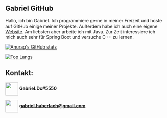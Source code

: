 ## Gabriel GitHub

Hallo, ich bin Gabriel. Ich programmiere gerne in meiner Freizeit und hoste auf GitHub einige meiner Projekte. Außerdem habe ich auch eine eigene [Website](gabriel-haberlach.me). Am liebsten aber arbeite ich mit Java. Zur Zeit interessiere ich mich auch sehr für Spring Boot und versuche C++ zu lernen.

[![Anurag's GitHub stats](https://github-readme-stats.vercel.app/api?username=gabriel-java-github&theme=gruvbox)](https://github.com/anuraghazra/github-readme-stats)

[![Top Langs](https://github-readme-stats.vercel.app/api/top-langs/?username=gabriel-java-github&hide=ShaderLab,HLSL&langs_count=10&theme=gruvbox)](https://github.com/anuraghazra/github-readme-stats)

## Kontakt:

<img align="center" src="https://cdn.jsdelivr.net/npm/simple-icons@3.0.1/icons/discord.svg" alt="" height="40" width="40" >  **Gabriel.Dc#5550**

<img align="center" src="https://cdn.jsdelivr.net/npm/simple-icons@3.0.1/icons/gmail.svg" alt="" height="40" width="40" >      **gabriel.haberlach@gmail.com**

